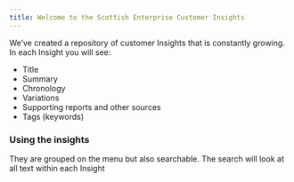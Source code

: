 ```yaml
---
title: Welcome to the Scottish Enterprise Customer Insights
---
```


We’ve created a repository of customer Insights that is constantly growing.
In each Insight you will see:
- Title
- Summary
- Chronology
- Variations
- Supporting reports and other sources
- Tags (keywords)

### Using the insights
They are grouped on the menu but also searchable. The search will look at all text within each Insight
